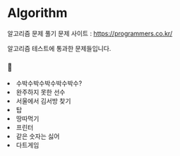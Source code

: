 # Algorithm
알고리즘 문제 풀기
문제 사이트 : https://programmers.co.kr/

알고리즘 테스트에 통과한 문제들입니다.
### :pushpin:

<list>
  <li>수박수박수박수박수박수?</li>
  <li>완주하지 못한 선수</li>
  <li>서울에서 김서방 찾기</li>
  <li>탑</li>
  <li>땅따먹기</li>
  <li>프린터</li>
  <li>같은 숫자는 싫어</li>
  <li>다트게임</li>
</list>
